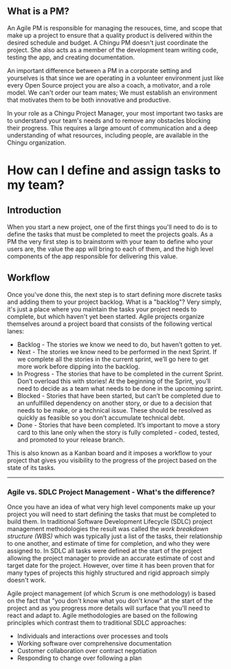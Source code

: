 ## What is a PM?

An Agile PM is responsible for managing the resouces, time, and scope that
make up a project to ensure that a quality product is delivered within the
desired schedule and budget. A Chingu PM doesn't just coordinate the project. 
She also acts as a member of the development team writing code, testing the
app, and creating documentation.

An important difference between a PM in a corporate setting and yourselves is
that since we are operating in a volunteer environment just like every Open
Source project you are also a coach, a motivator, and a role model. We can't
order our team mates; We must establish an environment that motivates them to
be both innovative and productive.

In your role as a Chingu Project Manager, your most important two tasks are to
understand your team's needs and to remove any obstacles blocking their progress.
This requires a large amount of communication and a deep understanding of what
resources, including people, are available in the Chingu organization.

# How can I define and assign tasks to my team? 

## Introduction

When you start a new project, one of the first things you'll need to do is to define the tasks that must be completed to meet the projects goals. As a PM the very first step is to brainstorm with your team to define who your users are, the value the app will bring to each of them, and the high level components of the app responsible for delivering this value.

## Workflow
Once you've done this, the next step is to start defining more discrete tasks and adding them to your project backlog. What is a "backlog"? Very simply, it's just a place where you maintain the tasks your project needs to complete, but which haven't yet been started. Agile projects organize themselves around a project board that consists of the following vertical lanes:

- Backlog - The stories we know we need to do, but haven’t gotten to yet.
- Next - The stories we know need to be performed in the next Sprint. If we complete all the stories in the current sprint, we’ll go here to get more work before dipping into the backlog.
- In Progress - The stories that have to be completed in the current Sprint. Don’t overload this with stories! At the beginning of the Sprint, you’ll need to decide as a team what needs to be done in the upcoming sprint.
- Blocked - Stories that have been started, but can’t be completed due to an unfulfilled dependency on another story, or due to a decision that needs to be make, or a technical issue. These should be resolved as quickly as feasible so you don’t accumulate technical debt.
- Done - Stories that have been completed. It’s important to move a story card to this lane only when the story is fully completed - coded, tested, and promoted to your release branch.

This is also known as a Kanban board and it imposes a workflow to your project that gives you visibility to the progress of the project based on the state of its tasks. 

-----

### Agile vs. SDLC Project Management - What's the difference?

Once you have an idea of what very high level components make up your project you will need to start defining the tasks that must be completed to build them. In traditional Software Development Lifecycle (SDLC) project management methodologies the result was called the *_work breakdown structure (WBS)_* which was typically just a list of the tasks, their relationship to one another, and estimate of time for completion, and who they were assigned to. In SDLC all tasks were defined at the start of the project allowing the project manager to provide an accurate estimate of cost and target date for the project. However, over time it has been proven that for many types of projects this highly structured and rigid approach simply doesn't work.

Agile project management (of which Scrum is one methodology) is based on the fact that "you don't know what you don't know" at the start of the project and as you progress more details will surface that you'll need to react and adapt to. Agile methodologies are based on the following principles which contrast them to traditional SDLC approaches:

- Individuals and interactions over processes and tools
- Working software over comprehensive documentation
- Customer collaboration over contract negotiation
- Responding to change over following a plan
